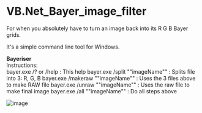 # VB.Net_Bayer_image_filter
For when you absolutely have to turn an image back into its R G B Bayer grids.

It's a simple command line tool for Windows.

**Bayeriser**       
Instructions:            
bayer.exe  /? or /help            : This help
bayer.exe  /split ""imageName""   : Splits file into 3: R, G, B
bayer.exe  /makeraw ""imageName"" : Uses the 3 files above to make RAW file
bayer.exe  /unraw ""imageName""   : Uses the raw file to make final image
bayer.exe  /all ""imageName""     : Do all steps above

![image](https://user-images.githubusercontent.com/1586332/126339127-dd0cbeb9-9f2b-4f8f-b912-7e1f91ffcd6b.png)
